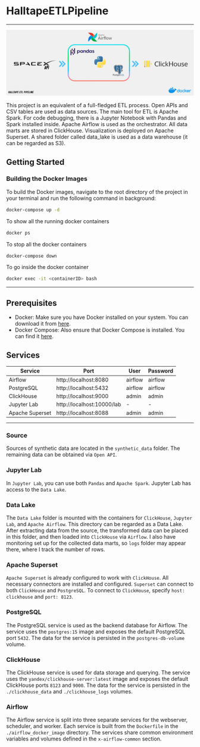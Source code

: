 # HalltapeETLPipeline
***
![HalltapeETLPipeline](png/etl.png)

This project is an equivalent of a full-fledged ETL process. Open APIs and CSV tables are used as data sources. The main tool for ETL is Apache Spark. For code debugging, there is a Jupyter Notebook with Pandas and Spark installed inside. Apache Airflow is used as the orchestrator. All data marts are stored in ClickHouse. Visualization is deployed on Apache Superset. A shared folder called data_lake is used as a data warehouse (it can be regarded as S3).

## Getting Started

### Building the Docker Images

To build the Docker images, navigate to the root directory of the project in your terminal and run the following command in background:
```bash
docker-compose up -d
```

To show all the running docker containers
```bash
docker ps
```

To stop all the docker containers
```bash
docker-compose down
```

To go inside the docker container
```bash
docker exec -it <containerID> bash
```

***
## Prerequisites

- Docker: Make sure you have Docker installed on your system. You can download it from [here](https://www.docker.com/products/docker-desktop).
- Docker Compose: Also ensure that Docker Compose is installed. You can find it [here](https://docs.docker.com/compose/install/).

## Services

| Service | Port | User    | Password |
|---------|------|---------|----------|
| Airflow | http://localhost:8080 |   airflow      |    airflow      |
| PostgreSQL | http://localhost:5432 | airflow | airflow         |
| ClickHouse | http://localhost:9000 |  admin       |   admin       |
| Jupyter Lab | http://localhost:10000/lab |  -       |   -       |
| Apache Superset | http://localhost:8088 |  admin       |   admin       |
***

### Source
Sources of synthetic data are located in the `synthetic_data` folder. The remaining data can be obtained via `Open API`.

### Jupyter Lab
In `Jupyter Lab`, you can use both `Pandas` and `Apache Spark`. Jupyter Lab has access to the `Data Lake`.

### Data Lake
The `Data Lake` folder is mounted with the containers for `ClickHouse`, `Jupyter Lab`, and `Apache Airflow`. This directory can be regarded as a Data Lake. After extracting data from the source, the transformed data can be placed in this folder, and then loaded into `ClickHouse` via `Airflow`. I also have monitoring set up for the collected data marts, so `logs` folder may appear there, where I track the number of rows.

### Apache Superset
`Apache Superset` is already configured to work with `ClickHouse`. All necessary connectors are installed and configured. `Superset` can connect to both `ClickHouse` and `PostgreSQL`. To connect to `ClickHouse`, specify `host: clickhouse` and `port: 8123`.

### PostgreSQL
The PostgreSQL service is used as the backend database for Airflow. The service uses the `postgres:15` image and exposes the default PostgreSQL port `5432`. The data for the service is persisted in the `postgres-db-volume` volume.

### ClickHouse
The ClickHouse service is used for data storage and querying. The service uses the `yandex/clickhouse-server:latest` image and exposes the default ClickHouse ports `8123` and `9000`. The data for the service is persisted in the `./clickhouse_data` and `./clickhouse_logs` volumes.

### Airflow
The Airflow service is split into three separate services for the webserver, scheduler, and worker. Each service is built from the `Dockerfile` in the `./airflow_docker_image` directory. The services share common environment variables and volumes defined in the `x-airflow-common` section.
